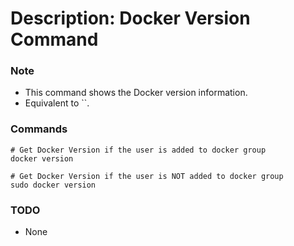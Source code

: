 # Description: Docker Version Command

### Note
* This command shows the Docker version information.
* Equivalent to ``.

### Commands
```
# Get Docker Version if the user is added to docker group
docker version

# Get Docker Version if the user is NOT added to docker group
sudo docker version
```

### TODO
* None
